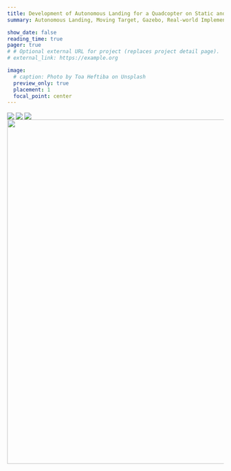 ```yaml
---
title: Development of Autonomous Landing for a Quadcopter on Static and Moving Platforms
summary: Autonomous Landing, Moving Target, Gazebo, Real-world Implementation, Ardupilot, PX4, Aruco Marker

show_date: false
reading_time: true
pager: true
# # Optional external URL for project (replaces project detail page).
# external_link: https://example.org

image:
  # caption: Photo by Toa Heftiba on Unsplash
  preview_only: true
  placement: 1
  focal_point: center
---
```


<img src="/images/drone_platform.png" align="center"/>
<img src="/images/Moving_2_x2_speed.gif" align="center"/>
<img src="/images/FInalOfFinal_x2_Speed.gif" align="center"/>
<img src="/images/gazebo.gif" align="center" width="800" height="800"/>